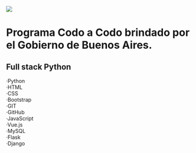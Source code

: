 <image src="banner.png">

# Programa Codo a Codo brindado por el Gobierno de Buenos Aires.
## Full stack Python

·Python<br>
·HTML<br>
·CSS<br>
·Bootstrap<br>
·GIT<br>
·GitHub<br>
·JavaScript<br>
·Vue.js<br>
·MySQL<br>
·Flask<br>
·Django<br>
